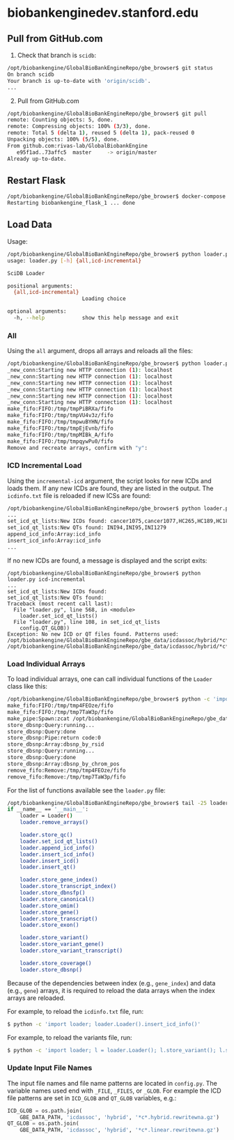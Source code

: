 # biobankenginedev.stanford.edu

## Pull from GitHub.com

1. Check that branch is `scidb`:

```bash
/opt/biobankengine/GlobalBioBankEngineRepo/gbe_browser$ git status
On branch scidb
Your branch is up-to-date with 'origin/scidb'.
...
```

2. Pull from GitHub.com

```bash
/opt/biobankengine/GlobalBioBankEngineRepo/gbe_browser$ git pull
remote: Counting objects: 5, done.
remote: Compressing objects: 100% (3/3), done.
remote: Total 5 (delta 1), reused 5 (delta 1), pack-reused 0
Unpacking objects: 100% (5/5), done.
From github.com:rivas-lab/GlobalBiobankEngine
   e95f1ad..73affc5  master     -> origin/master
Already up-to-date.
```

## Restart Flask

```bash
/opt/biobankengine/GlobalBioBankEngineRepo/gbe_browser$ docker-compose restart flask
Restarting biobankengine_flask_1 ... done
```

## Load Data

Usage:

```bash
/opt/biobankengine/GlobalBioBankEngineRepo/gbe_browser$ python loader.py -h
usage: loader.py [-h] {all,icd-incremental}

SciDB Loader

positional arguments:
  {all,icd-incremental}
                        Loading choice

optional arguments:
  -h, --help            show this help message and exit
```

### All

Using the `all` argument, drops all arrays and reloads all the files:

```bash
/opt/biobankengine/GlobalBioBankEngineRepo/gbe_browser$ python loader.py all
_new_conn:Starting new HTTP connection (1): localhost
_new_conn:Starting new HTTP connection (1): localhost
_new_conn:Starting new HTTP connection (1): localhost
_new_conn:Starting new HTTP connection (1): localhost
_new_conn:Starting new HTTP connection (1): localhost
_new_conn:Starting new HTTP connection (1): localhost
make_fifo:FIFO:/tmp/tmpPiBRXa/fifo
make_fifo:FIFO:/tmp/tmpVU4v3z/fifo
make_fifo:FIFO:/tmp/tmpwuBYHN/fifo
make_fifo:FIFO:/tmp/tmpEjEvnb/fifo
make_fifo:FIFO:/tmp/tmpMIBk_A/fifo
make_fifo:FIFO:/tmp/tmpqywPu0/fifo
Remove and recreate arrays, confirm with "y":
```

### ICD Incremental Load

Using the `incremental-icd` argument, the script looks for new ICDs
and loads them. If any new ICDs are found, they are listed in the
output. The `icdinfo.txt` file is reloaded if new ICSs are found:

```bash
/opt/biobankengine/GlobalBioBankEngineRepo/gbe_browser$ python loader.py icd-incremental
...
set_icd_qt_lists:New ICDs found: cancer1075,cancer1077,HC265,HC189,HC184,HC186,HC180,HC182,HC286,HC328,HC121,HC282,HC280,HC281,HC320,FH1113,HC322,HC325,HC288,HC15,HC37,HC12,HC19,RH56,cancer1026,HC315,HC198,HC196,HC214,HC210,HC190
set_icd_qt_lists:New QTs found: INI94,INI95,INI1279
append_icd_info:Array:icd_info
insert_icd_info:Array:icd_info
...
```

If no new ICDs are found, a message is displayed and the script exits:

```
/opt/biobankengine/GlobalBioBankEngineRepo/gbe_browser$ python loader.py icd-incremental
...
set_icd_qt_lists:New ICDs found:
set_icd_qt_lists:New QTs found:
Traceback (most recent call last):
  File "loader.py", line 568, in <module>
    loader.set_icd_qt_lists()
  File "loader.py", line 108, in set_icd_qt_lists
    config.QT_GLOB))
Exception: No new ICD or QT files found. Patterns used:
/opt/biobankengine/GlobalBioBankEngineRepo/gbe_data/icdassoc/hybrid/*c*.hybrid.rewritewna.gz
/opt/biobankengine/GlobalBioBankEngineRepo/gbe_data/icdassoc/hybrid/*c*.linear.rewritewna.gz
```

### Load Individual Arrays

To load individual arrays, one can call individual functions of the
`Loader` class like this:

```bash
/opt/biobankengine/GlobalBioBankEngineRepo/gbe_browser$ python -c 'import loader; loader.Loader().store_dbsnp()'
make_fifo:FIFO:/tmp/tmp4FEOze/fifo
make_fifo:FIFO:/tmp/tmp7TaW3p/fifo
make_pipe:Spawn:zcat /opt/biobankengine/GlobalBioBankEngineRepo/gbe_data/dbsnp150.txt.gz > /tmp/tmp4FEOze/fifo pid:3173
store_dbsnp:Query:running...
store_dbsnp:Query:done
store_dbsnp:Pipe:return code:0
store_dbsnp:Array:dbsnp_by_rsid
store_dbsnp:Query:running...
store_dbsnp:Query:done
store_dbsnp:Array:dbsnp_by_chrom_pos
remove_fifo:Remove:/tmp/tmp4FEOze/fifo
remove_fifo:Remove:/tmp/tmp7TaW3p/fifo
```

For the list of functions available see the `loader.py` file:

```bash
/opt/biobankengine/GlobalBioBankEngineRepo/gbe_browser$ tail -25 loader.py
if __name__ == '__main__':
    loader = Loader()
    loader.remove_arrays()

    loader.store_qc()
    loader.set_icd_qt_lists()
    loader.append_icd_info()
    loader.insert_icd_info()
    loader.insert_icd()
    loader.insert_qt()

    loader.store_gene_index()
    loader.store_transcript_index()
    loader.store_dbnsfp()
    loader.store_canonical()
    loader.store_omim()
    loader.store_gene()
    loader.store_transcript()
    loader.store_exon()

    loader.store_variant()
    loader.store_variant_gene()
    loader.store_variant_transcript()

    loader.store_coverage()
    loader.store_dbsnp()
```

Because of the dependencies between index (e.g., `gene_index`) and
data (e.g., `gene`) arrays, it is required to reload the data arrays
when the index arrays are reloaded.

For example, to reload the `icdinfo.txt` file, run:

```bash
$ python -c 'import loader; loader.Loader().insert_icd_info()'
```

For example, to reload the variants file, run:

```bash
$ python -c 'import loader; l = loader.Loader(); l.store_variant(); l.store_variant_gene(); l.store_variant_transcript()'
```

### Update Input File Names

The input file names and file name patterns are located in
`config.py`. The variable names used end with `_FILE`, `_FILES`, or
`_GLOB`. For example the ICD file patterns are set in `ICD_GLOB` and
`QT_GLOB` variables, e.g.:

```python
ICD_GLOB = os.path.join(
    GBE_DATA_PATH, 'icdassoc', 'hybrid', '*c*.hybrid.rewritewna.gz')
QT_GLOB = os.path.join(
    GBE_DATA_PATH, 'icdassoc', 'hybrid', '*c*.linear.rewritewna.gz')
```
